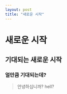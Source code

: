 ```yaml
---
layout: post
title: "새로운 시작"
---
```


# 새로운 시작 #
## 기대되는 새로운 시작 ##
### 얼만큼 기대되는데? ###
> 안녕하십니까?
> hell?
